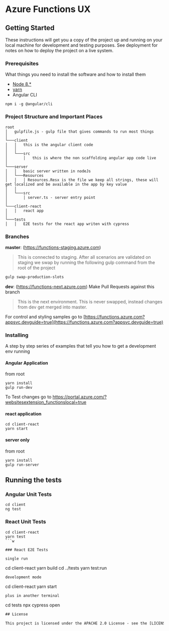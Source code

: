 # Azure Functions UX

## Getting Started

These instructions will get you a copy of the project up and running on your local machine for development and testing purposes. See deployment for notes on how to deploy the project on a live system.

### Prerequisites

What things you need to install the software and how to install them

- [Node 8.\*](https://nodejs.org/en/download/)
- [yarn](https://yarnpkg.com/en/docs/install)
- Angular CLI

```
npm i -g @angular/cli
```

### Project Structure and Important Places

```
root
│   gulpfile.js - gulp file that gives commands to run most things
│
└───client
│   │   this is the angular client code
│   │
│   └───src
│       │   this is where the non scaffolding angular app code live
│
└───server
│   │   basic server written in nodeJs
│   └───Resources
│   │   │ Resources.Resx is the file we keep all strings, these will get localized and be available in the app by key value
│   │
│   └───src
│       │ server.ts - server entry point
│
└───client-react
│   │   react app
│
└───tests
│   │   E2E tests for the react app writen with cypress
```

### Branches

**master**: (https://functions-staging.azure.com)

> This is connected to staging. After all scenarios are validated on staging we swap by running the following gulp command from the root of the project

```bash
gulp swap-production-slots
```

**dev**: (https://functions-next.azure.com) Make Pull Requests against this branch

> This is the next environment. This is never swapped, instead changes from dev get merged into master.

For control and styling samples go to [https://functions.azure.com?appsvc.devguide=true](https://functions.azure.com?appsvc.devguide=true)

### Installing

A step by step series of examples that tell you how to get a development env running

#### Angular Application

from root

```
yarn install
gulp run-dev
```

To Test changes go to https://portal.azure.com/?websitesextension_functionslocal=true

#### react application

```
cd client-react
yarn start
```

#### server only

from root

```
yarn install
gulp run-server
```

## Running the tests

### Angular Unit Tests

```
cd client
ng test
```

### React Unit Tests

````
cd client-react
yarn test
```w

### React E2E Tests

single run
````

cd client-react
yarn build
cd ../tests
yarn test:run

```
development mode
```

cd client-react
yarn start

```
plus in another terminal
```

cd tests
npx cypress open

```w
## License

This project is licensed under the APACHE 2.0 License - see the [LICENSE.md](LICENSE.md) file for details
```
